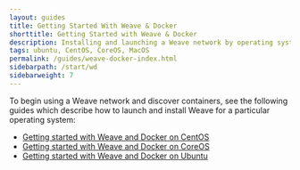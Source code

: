 ```yaml
---
layout: guides
title: Getting Started With Weave & Docker
shorttitle: Getting Started with Weave & Docker
description: Installing and launching a Weave network by operating system.
tags: ubuntu, CentOS, CoreOS, MacOS
permalink: /guides/weave-docker-index.html
sidebarpath: /start/wd
sidebarweight: 7
---
```



To begin using a Weave network and discover containers, see the following guides which describe how to launch and install Weave for a particular operating system: 

* [Getting started with Weave and Docker on CentOS](/guides/weave-docker-centos-simple.html)
* [Getting started with Weave and Docker on CoreOS](/guides/weave-docker-coreos-simple.html)
* [Getting started with Weave and Docker on Ubuntu](/guides/weave-docker-ubuntu-simple.html)


 
